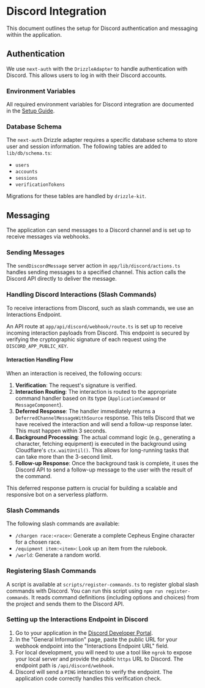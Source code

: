 # Discord Integration

This document outlines the setup for Discord authentication and messaging within the application.

## Authentication

We use `next-auth` with the `DrizzleAdapter` to handle authentication with Discord. This allows users to log in with their Discord accounts.

### Environment Variables

All required environment variables for Discord integration are documented in the [Setup Guide](./setup.md#step-4-configure-environment-variables).

### Database Schema

The `next-auth` Drizzle adapter requires a specific database schema to store user and session information. The following tables are added to `lib/db/schema.ts`:

- `users`
- `accounts`
- `sessions`
- `verificationTokens`

Migrations for these tables are handled by `drizzle-kit`.

## Messaging

The application can send messages to a Discord channel and is set up to receive messages via webhooks.

### Sending Messages

The `sendDiscordMessage` server action in `app/lib/discord/actions.ts` handles sending messages to a specified channel. This action calls the Discord API directly to deliver the message.

### Handling Discord Interactions (Slash Commands)

To receive interactions from Discord, such as slash commands, we use an Interactions Endpoint.

An API route at `app/api/discord/webhook/route.ts` is set up to receive incoming interaction payloads from Discord. This endpoint is secured by verifying the cryptographic signature of each request using the `DISCORD_APP_PUBLIC_KEY`.

#### Interaction Handling Flow

When an interaction is received, the following occurs:

1.  **Verification**: The request's signature is verified.
2.  **Interaction Routing**: The interaction is routed to the appropriate command handler based on its type (`ApplicationCommand` or `MessageComponent`).
3.  **Deferred Response**: The handler immediately returns a `DeferredChannelMessageWithSource` response. This tells Discord that we have received the interaction and will send a follow-up response later. This must happen within 3 seconds.
4.  **Background Processing**: The actual command logic (e.g., generating a character, fetching equipment) is executed in the background using Cloudflare's `ctx.waitUntil()`. This allows for long-running tasks that can take more than the 3-second limit.
5.  **Follow-up Response**: Once the background task is complete, it uses the Discord API to send a follow-up message to the user with the result of the command.

This deferred response pattern is crucial for building a scalable and responsive bot on a serverless platform.

### Slash Commands

The following slash commands are available:

- `/chargen race:<race>`: Generate a complete Cepheus Engine character for a chosen race.
- `/equipment item:<item>`: Look up an item from the rulebook.
- `/world`: Generate a random world.

### Registering Slash Commands

A script is available at `scripts/register-commands.ts` to register global slash commands with Discord. You can run this script using `npm run register-commands`. It reads command definitions (including options and choices) from the project and sends them to the Discord API.

### Setting up the Interactions Endpoint in Discord

1.  Go to your application in the [Discord Developer Portal](https://discord.com/developers/applications).
2.  In the "General Information" page, paste the public URL for your webhook endpoint into the "Interactions Endpoint URL" field.
3.  For local development, you will need to use a tool like `ngrok` to expose your local server and provide the public `https` URL to Discord. The endpoint path is `/api/discord/webhook`.
4.  Discord will send a `PING` interaction to verify the endpoint. The application code correctly handles this verification check.
